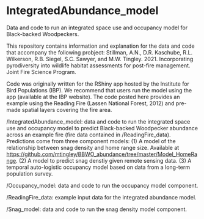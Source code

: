 # IntegratedAbundance_model
Data and code to run an integrated space use and occupancy model for Black-backed Woodpeckers.

This repository contains information and explanation for the data and code that accompany the following probject:
Stillman, A.N., D.R. Kaschube, R.L. Wilkerson, R.B. Siegel, S.C. Sawyer, and M.W. Tingley. 2021. Incorporating pyrodiversity into 
wildlife habitat assessments for post-fire management. Joint Fire Science Program.

Code was originally written for the RShiny app hosted by the Institute for Bird Populations (IBP).
We recommend that users run the model using the app (available at the IBP website). The code posted here provides 
an example using the Reading Fire (Lassen National Forest, 2012) and pre-made spatial layers covering the fire area. 


/IntegratedAbundance_model: data and code to run the integrated space use and occupancy model to predict Black-backed Woodpecker 
abundance across an example fire (fire data contained in /ReadingFire_data). Predictions come from three component models: 
(1) A model of the relationship between snag density and home range size. Available at https://github.com/mtingley/BBWO_abundance/tree/master/Model_HomeRange.
(2) A model to predict snag denstiy given remote sensing data.
(3) A temporal auto-logistic occupancy model based on data from a long-term population survey.

/Occupancy_model: data and code to run the occupancy model component. 

/ReadingFire_data: example input data for the integrated abundance model. 

/Snag_model: data and code to run the snag density model component. 
